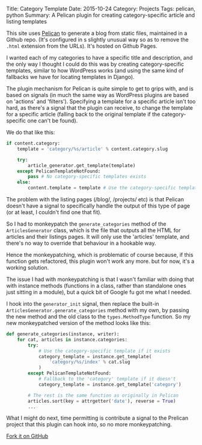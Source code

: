 Title: Category Template
Date: 2015-10-24
Category: Projects
Tags: pelican, python
Summary: A Pelican plugin for creating category-specific article and listing templates

This site uses [Pelican](http://blog.getpelican.com/) to generate a blog from
static files, maintained in a Github repo. (It's configured in s slightly
unusual way so as to remove the `.html` extension from the URLs). It's hosted on
Github Pages.

I wanted each of my categories to have a specific title and description, and the
only way I thought I could do this was by creating category-specific templates,
similar to how WordPress works (and using the same kind of fallbacks we have
for locating templates in Django).

The plugin mechanism for Pelican is quite simple to get to grips with, and is
based on signals (in much the same way as WordPress plugins are based on
'actions' and 'filters'). Specifying a template for a specific article isn't too
hard, as there's a signal that the plugin can receive, to change the template
for a specific article (falling back to the original template if the
category-specific one can't be found).

We do that like this:

```python
if content.category:
    template = 'category/%s/article' % content.category.slug

    try:
        article_generator.get_template(template)
    except PelicanTemplateNotFound:
        pass # No category-specific templates exists
    else:
        content.template = template # Use the category-specific template found
```

The problem with the listing pages (/blog/, /projects/ etc) is that Pelican
doesn't have a signal to specifically handle the output of this type of page (or
at least, I couldn't find one that fit).

So I had to monkeypatch the `generate_categories` method of the
`ArticlesGenerator` class, which is the file that outputs all the HTML for
articles and their listings pages. It will only use the 'articles' template,
and there's no way to override that behaviour in a hookable way.

Hence the monkeypatching, which is problematic of course because, if this
function gets refactored, this plugin won't work any more. but for now, it's a
working solution.

The issue I had with monkeypatching is that I wasn't familiar with doing that
with instance methods (functions in a class, rather than standalone ones just
sitting in a module), but a quick bit of Google fu got me what I needed.

I hook into the `generator_init` signal, then replace the built-in
`ArticlesGenerator.generate_categories` method with my own, by passing the
new method and the old class to the `types.MethodType` function. So my new
monkeypatched version of the method looks like this:

```python
def generate_categories(instance, writer):
    for cat, articles in instance.categories:
        try:
            # Use the category-specific template if it exists
            category_template = instance.get_template(
                'category/%s/index' % cat.slug
            )
        except PelicanTemplateNotFound:
            # Fallback to the 'category' template if it doesn't
            category_template = instance.get_template('category')

        # The rest is the same function as originally in Pelican
        articles.sort(key = attrgetter('date'), reverse = True)
        ...
```

What I might do next, time permitting is contribute a signal to the Prelican
project that this plugin can hook into, so no more monkeypatching.

<a class="btn" href="https://github.com/iamsteadman/pelican-category-template">
    <span class="octicon octicon-git-branch"></span>
    Fork it on GitHub
</a>
